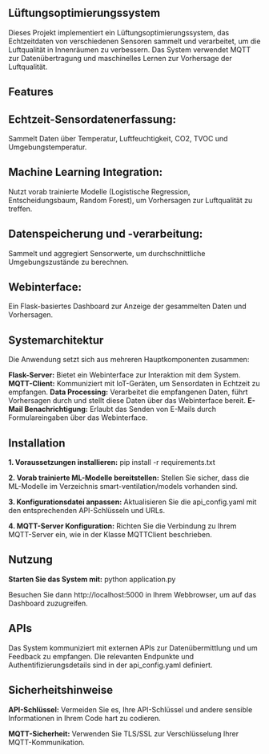 ## **Lüftungsoptimierungssystem**

Dieses Projekt implementiert ein Lüftungsoptimierungssystem, das Echtzeitdaten von verschiedenen Sensoren sammelt und verarbeitet, um die Luftqualität in Innenräumen zu verbessern. Das System verwendet MQTT zur Datenübertragung und maschinelles Lernen zur Vorhersage der Luftqualität.

## **Features**

## Echtzeit-Sensordatenerfassung:
Sammelt Daten über Temperatur, Luftfeuchtigkeit, CO2, TVOC und Umgebungstemperatur.
## Machine Learning Integration: 
Nutzt vorab trainierte Modelle (Logistische Regression, Entscheidungsbaum, Random Forest), um Vorhersagen zur Luftqualität zu treffen.
## Datenspeicherung und -verarbeitung: 
Sammelt und aggregiert Sensorwerte, um durchschnittliche Umgebungszustände zu berechnen.
## Webinterface: 
Ein Flask-basiertes Dashboard zur Anzeige der gesammelten Daten und Vorhersagen.


## **Systemarchitektur**
Die Anwendung setzt sich aus mehreren Hauptkomponenten zusammen:

**Flask-Server:**
Bietet ein Webinterface zur Interaktion mit dem System.
**MQTT-Client:** 
Kommuniziert mit IoT-Geräten, um Sensordaten in Echtzeit zu empfangen.
**Data Processing:** 
Verarbeitet die empfangenen Daten, führt Vorhersagen durch und stellt diese Daten über das Webinterface bereit.
**E-Mail Benachrichtigung:** 
Erlaubt das Senden von E-Mails durch Formulareingaben über das Webinterface.

## **Installation**

**1. Voraussetzungen installieren:**
pip install -r requirements.txt

**2. Vorab trainierte ML-Modelle bereitstellen:**
Stellen Sie sicher, dass die ML-Modelle im Verzeichnis smart-ventilation/models vorhanden sind.

**3. Konfigurationsdatei anpassen:**
Aktualisieren Sie die api_config.yaml mit den entsprechenden API-Schlüsseln und URLs.

**4. MQTT-Server Konfiguration:**
Richten Sie die Verbindung zu Ihrem MQTT-Server ein, wie in der Klasse MQTTClient beschrieben.

## **Nutzung**

**Starten Sie das System mit:**
python application.py

Besuchen Sie dann http://localhost:5000 in Ihrem Webbrowser, um auf das Dashboard zuzugreifen.

## **APIs**

Das System kommuniziert mit externen APIs zur Datenübermittlung und um Feedback zu empfangen. Die relevanten Endpunkte und Authentifizierungsdetails sind in der api_config.yaml definiert.

## **Sicherheitshinweise**

**API-Schlüssel:**
Vermeiden Sie es, Ihre API-Schlüssel und andere sensible Informationen in Ihrem Code hart zu codieren.

**MQTT-Sicherheit:**
Verwenden Sie TLS/SSL zur Verschlüsselung Ihrer MQTT-Kommunikation.
